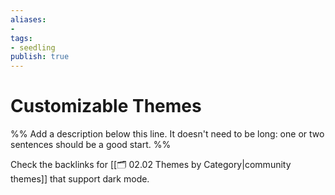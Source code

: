 ```yaml
---
aliases: 
- 
tags:
- seedling
publish: true
---
```


# Customizable Themes

%% Add a description below this line. It doesn't need to be long: one or two sentences should be a good start. %%

Check the backlinks for [[🗂️ 02.02 Themes by Category|community themes]] that support dark mode.

